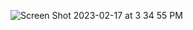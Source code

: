 
![Screen Shot 2023-02-17 at 3 34 55 PM](https://user-images.githubusercontent.com/22950162/219803610-5c738108-5f8a-412c-af94-16145368d694.png)
